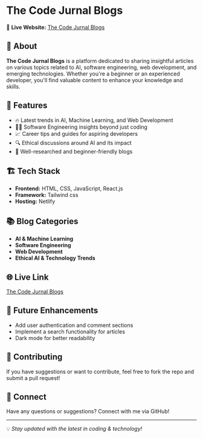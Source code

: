 # The Code Jurnal Blogs

🚀 **Live Website:** [The Code Jurnal Blogs](https://thecodejurnalblogs.netlify.app/)  

## 📌 About  
**The Code Jurnal Blogs** is a platform dedicated to sharing insightful articles on various topics related to AI, software engineering, web development, and emerging technologies. Whether you're a beginner or an experienced developer, you'll find valuable content to enhance your knowledge and skills.

## 📝 Features  
- 🔥 Latest trends in AI, Machine Learning, and Web Development  
- 🧑‍💻 Software Engineering insights beyond just coding  
- 📈 Career tips and guides for aspiring developers  
- 🔍 Ethical discussions around AI and its impact  
- 🚀 Well-researched and beginner-friendly blogs  

## 🏗️ Tech Stack  
- **Frontend:** HTML, CSS, JavaScript, React.js
- **Framework:** Tailwind css 
- **Hosting:** Netlify  

## 📚 Blog Categories  
- **AI & Machine Learning**  
- **Software Engineering**  
- **Web Development**  
- **Ethical AI & Technology Trends**  

## 🌐 Live Link  
[The Code Jurnal Blogs](https://thecodejurnalblogs.netlify.app/)  

## 🎯 Future Enhancements  
- Add user authentication and comment sections  
- Implement a search functionality for articles  
- Dark mode for better readability  

## 📩 Contributing  
If you have suggestions or want to contribute, feel free to fork the repo and submit a pull request!  

## 📢 Connect  
Have any questions or suggestions? Connect with me via GitHub!  

---
💡 _Stay updated with the latest in coding & technology!_
